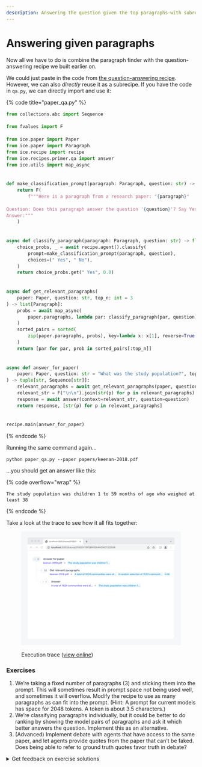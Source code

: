 ```yaml
---
description: Answering the question given the top paragraphs—with subrecipes!
---
```


# Answering given paragraphs

Now all we have to do is combine the paragraph finder with the question-answering recipe we built earlier on.

We could just paste in the code from [the question-answering recipe](../question-answering.md#answering-questions-about-short-texts). However, we can also _directly_ reuse it as a subrecipe. If you have the code in `qa.py`, we can directly import and use it:

{% code title="paper_qa.py" %}
```python
from collections.abc import Sequence

from fvalues import F

from ice.paper import Paper
from ice.paper import Paragraph
from ice.recipe import recipe
from ice.recipes.primer.qa import answer
from ice.utils import map_async


def make_classification_prompt(paragraph: Paragraph, question: str) -> str:
    return F(
        f"""Here is a paragraph from a research paper: "{paragraph}"

Question: Does this paragraph answer the question '{question}'? Say Yes or No.
Answer:"""
    )


async def classify_paragraph(paragraph: Paragraph, question: str) -> float:
    choice_probs, _ = await recipe.agent().classify(
        prompt=make_classification_prompt(paragraph, question),
        choices=(" Yes", " No"),
    )
    return choice_probs.get(" Yes", 0.0)


async def get_relevant_paragraphs(
    paper: Paper, question: str, top_n: int = 3
) -> list[Paragraph]:
    probs = await map_async(
        paper.paragraphs, lambda par: classify_paragraph(par, question)
    )
    sorted_pairs = sorted(
        zip(paper.paragraphs, probs), key=lambda x: x[1], reverse=True
    )
    return [par for par, prob in sorted_pairs[:top_n]]


async def answer_for_paper(
    paper: Paper, question: str = "What was the study population?", top_n: int = 3
) -> tuple[str, Sequence[str]]:
    relevant_paragraphs = await get_relevant_paragraphs(paper, question, top_n=top_n)
    relevant_str = F("\n\n").join(str(p) for p in relevant_paragraphs)
    response = await answer(context=relevant_str, question=question)
    return response, [str(p) for p in relevant_paragraphs]


recipe.main(answer_for_paper)
```
{% endcode %}

Running the same command again…

```shell
python paper_qa.py --paper papers/keenan-2018.pdf
```

…you should get an answer like this:

{% code overflow="wrap" %}
```
The study population was children 1 to 59 months of age who weighed at least 38
```
{% endcode %}

Take a look at the trace to see how it all fits together:

<figure><img src="../../.gitbook/assets/Screenshot qhkZ8C53@2x.png" alt=""><figcaption><p>Execution trace (<a href="https://ice.ought.org/traces/01GE0VT6FEBNVE84HCMCYZ2GX9">view online</a>)</p></figcaption></figure>

### Exercises

1. We’re taking a fixed number of paragraphs (3) and sticking them into the prompt. This will sometimes result in prompt space not being used well, and sometimes it will overflow. Modify the recipe to use as many paragraphs as can fit into the prompt. (Hint: A prompt for current models has space for 2048 tokens. A token is about 3.5 characters.)
2. We’re classifying paragraphs individually, but it could be better to do ranking by showing the model pairs of paragraphs and ask it which better answers the question. Implement this as an alternative.
3. (Advanced) Implement debate with agents that have access to the same paper, and let agents provide quotes from the paper that can’t be faked. Does being able to refer to ground truth quotes favor truth in debate?

<details>

<summary>Get feedback on exercise solutions</summary>

If you want feedback on your exercise solutions, submit them through [this form](https://docs.google.com/forms/d/e/1FAIpQLSdNNHeQAT7GIzn4tdsVYCkrVEPMNaZmBFkZCAJdvTvLzUAnzQ/viewform). We—the team at Ought—are happy to give our quick take on whether you missed any interesting ideas.

</details>
